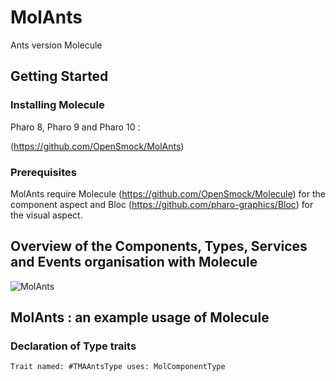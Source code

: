 # MolAnts

Ants version Molecule

## Getting Started

### Installing Molecule

Pharo 8, Pharo 9 and Pharo 10 : 

(https://github.com/OpenSmock/MolAnts)

### Prerequisites

MolAnts require Molecule (https://github.com/OpenSmock/Molecule) for the component aspect and Bloc (https://github.com/pharo-graphics/Bloc) for the visual aspect.
  
## Overview of the Components, Types, Services and Events organisation with Molecule
![MolAnts](https://user-images.githubusercontent.com/64481702/166678508-2be44458-5095-4cd3-b772-d144f2707f6c.png)

## MolAnts : an example usage of Molecule

### Declaration of Type traits

```smallTalk
Trait named: #TMAAntsType uses: MolComponentType 
```

